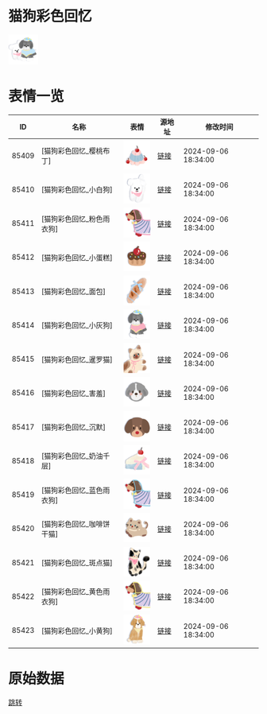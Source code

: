 # 猫狗彩色回忆

<img src="./cover.png" height="60" alt="cover" />

# 表情一览

|ID|名称|表情|源地址|修改时间|
|----|----|----|----|----|
|85409|[猫狗彩色回忆_樱桃布丁]|<img src="./pic/085409_%5B猫狗彩色回忆_樱桃布丁%5D.png" height="60" alt="樱桃布丁"/>|[链接](https://i0.hdslb.com/bfs/garb/5aa5f05b3abce1c8f441b43c0c41c9fba8e853b2.png)|2024-09-06 18:34:00|
|85410|[猫狗彩色回忆_小白狗]|<img src="./pic/085410_%5B猫狗彩色回忆_小白狗%5D.png" height="60" alt="小白狗"/>|[链接](https://i0.hdslb.com/bfs/garb/4ce302743a18defc649720d913ba99aff0fd0641.png)|2024-09-06 18:34:00|
|85411|[猫狗彩色回忆_粉色雨衣狗]|<img src="./pic/085411_%5B猫狗彩色回忆_粉色雨衣狗%5D.png" height="60" alt="粉色雨衣狗"/>|[链接](https://i0.hdslb.com/bfs/garb/130c40f93a29eeeaf352d49593eb4d240e460aac.png)|2024-09-06 18:34:00|
|85412|[猫狗彩色回忆_小蛋糕]|<img src="./pic/085412_%5B猫狗彩色回忆_小蛋糕%5D.png" height="60" alt="小蛋糕"/>|[链接](https://i0.hdslb.com/bfs/garb/bcda8b7b29acea7c8065d35ccd4bf9e2135c07a1.png)|2024-09-06 18:34:00|
|85413|[猫狗彩色回忆_面包]|<img src="./pic/085413_%5B猫狗彩色回忆_面包%5D.png" height="60" alt="面包"/>|[链接](https://i0.hdslb.com/bfs/garb/6b238853716ca6554b54b71602e99d84994e69d6.png)|2024-09-06 18:34:00|
|85414|[猫狗彩色回忆_小灰狗]|<img src="./pic/085414_%5B猫狗彩色回忆_小灰狗%5D.png" height="60" alt="小灰狗"/>|[链接](https://i0.hdslb.com/bfs/garb/29d9999b7074ecf76e5ed069cb27b2dfbe593506.png)|2024-09-06 18:34:00|
|85415|[猫狗彩色回忆_暹罗猫]|<img src="./pic/085415_%5B猫狗彩色回忆_暹罗猫%5D.png" height="60" alt="暹罗猫"/>|[链接](https://i0.hdslb.com/bfs/garb/2224e25ca08714b1c2a52e578e1f269d2e1345c2.png)|2024-09-06 18:34:00|
|85416|[猫狗彩色回忆_害羞]|<img src="./pic/085416_%5B猫狗彩色回忆_害羞%5D.png" height="60" alt="害羞"/>|[链接](https://i0.hdslb.com/bfs/garb/5ecbaeafac22ebb79d4f6b2baed0ac540c4e18a6.png)|2024-09-06 18:34:00|
|85417|[猫狗彩色回忆_沉默]|<img src="./pic/085417_%5B猫狗彩色回忆_沉默%5D.png" height="60" alt="沉默"/>|[链接](https://i0.hdslb.com/bfs/garb/35916f4f55bc79920bb1b5a4ca9ef1ed05dc46c7.png)|2024-09-06 18:34:00|
|85418|[猫狗彩色回忆_奶油千层]|<img src="./pic/085418_%5B猫狗彩色回忆_奶油千层%5D.png" height="60" alt="奶油千层"/>|[链接](https://i0.hdslb.com/bfs/garb/d79f397f9944d6634539b7c4af02eab9d6c300af.png)|2024-09-06 18:34:00|
|85419|[猫狗彩色回忆_蓝色雨衣狗]|<img src="./pic/085419_%5B猫狗彩色回忆_蓝色雨衣狗%5D.png" height="60" alt="蓝色雨衣狗"/>|[链接](https://i0.hdslb.com/bfs/garb/91a884afcf8b07cd3d31239466012a17d4ae984c.png)|2024-09-06 18:34:00|
|85420|[猫狗彩色回忆_咖啡饼干猫]|<img src="./pic/085420_%5B猫狗彩色回忆_咖啡饼干猫%5D.png" height="60" alt="咖啡饼干猫"/>|[链接](https://i0.hdslb.com/bfs/garb/0bbbe4409dc36924c3160c502b57af8b99895d5a.png)|2024-09-06 18:34:00|
|85421|[猫狗彩色回忆_斑点猫]|<img src="./pic/085421_%5B猫狗彩色回忆_斑点猫%5D.png" height="60" alt="斑点猫"/>|[链接](https://i0.hdslb.com/bfs/garb/1e835999d1f95c9d9fb0d414b512fe660df5473f.png)|2024-09-06 18:34:00|
|85422|[猫狗彩色回忆_黄色雨衣狗]|<img src="./pic/085422_%5B猫狗彩色回忆_黄色雨衣狗%5D.png" height="60" alt="黄色雨衣狗"/>|[链接](https://i0.hdslb.com/bfs/garb/91f7b6a46d5153b45ba1b78cca1445b8a70ae528.png)|2024-09-06 18:34:00|
|85423|[猫狗彩色回忆_小黄狗]|<img src="./pic/085423_%5B猫狗彩色回忆_小黄狗%5D.png" height="60" alt="小黄狗"/>|[链接](https://i0.hdslb.com/bfs/garb/039e32015ffb17ba9344930dd4c5344eae550517.png)|2024-09-06 18:34:00|

# 原始数据

[跳转](./raw.json)


